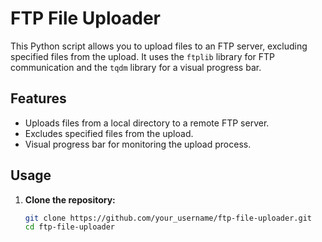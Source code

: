 # FTP File Uploader

This Python script allows you to upload files to an FTP server, excluding specified files from the upload. It uses the `ftplib` library for FTP communication and the `tqdm` library for a visual progress bar.

## Features

- Uploads files from a local directory to a remote FTP server.
- Excludes specified files from the upload.
- Visual progress bar for monitoring the upload process.

## Usage

1. **Clone the repository:**

   ```bash
   git clone https://github.com/your_username/ftp-file-uploader.git
   cd ftp-file-uploader
